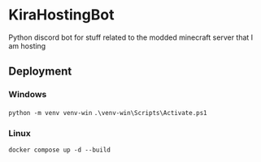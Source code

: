# KiraHostingBot
Python discord bot for stuff related to the modded minecraft server that I am hosting

## Deployment

### Windows
```python -m venv venv-win```
```.\venv-win\Scripts\Activate.ps1```

### Linux
```docker compose up -d --build```